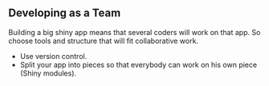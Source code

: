 ## Developing as a Team

Building a big shiny app means that several coders will work on that app. So choose tools and structure that will fit collaborative work.

<ul class="list-unstyled">
  <li><i class="fa fa-angle-right"></i> Use version control.</li>
  <li><i class="fa fa-angle-right"></i> Split your app into pieces so that everybody can work on his own piece (Shiny modules).</li>
</ul>

